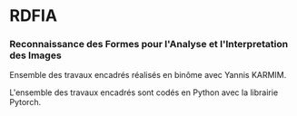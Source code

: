 # RDFIA
### Reconnaissance des Formes pour l'Analyse et l'Interpretation des Images

Ensemble des travaux encadrés réalisés en binôme avec Yannis KARMIM.

L'ensemble des travaux encadrés sont codés en Python avec la librairie Pytorch.
